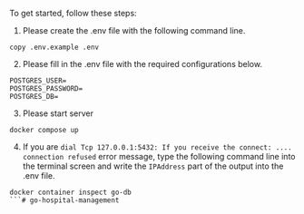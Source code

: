 To get started, follow these steps:

1. Please create the .env file with the following command line.
```shell
copy .env.example .env
```

2. Please fill in the .env file with the required configurations below.
```
POSTGRES_USER=
POSTGRES_PASSWORD=
POSTGRES_DB=
```

3. Please start server
```shell
docker compose up
```

4. If you are `dial Tcp 127.0.0.1:5432: If you receive the connect: .... connection refused` error message, type the following command line into the terminal screen and write the `IPAddress` part of the output into the .env file.
```
docker container inspect go-db
```#   g o - h o s p i t a l - m a n a g e m e n t  
 